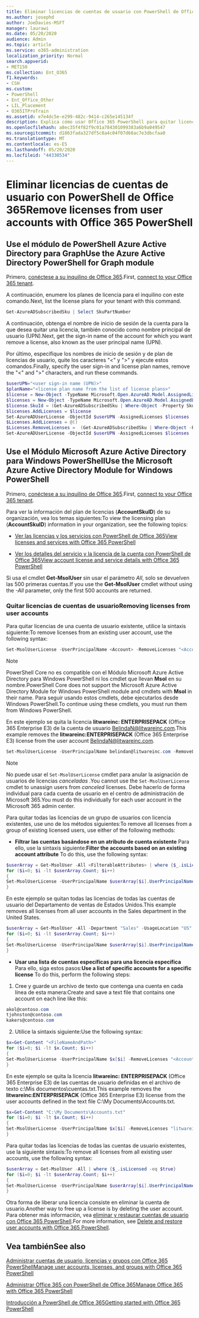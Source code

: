 ```yaml
---
title: Eliminar licencias de cuentas de usuario con PowerShell de Office 365
ms.author: josephd
author: JoeDavies-MSFT
manager: laurawi
ms.date: 05/20/2020
audience: Admin
ms.topic: article
ms.service: o365-administration
localization_priority: Normal
search.appverid:
- MET150
ms.collection: Ent_O365
f1.keywords:
- CSH
ms.custom:
- PowerShell
- Ent_Office_Other
- LIL_Placement
- O365ITProTrain
ms.assetid: e7e4dc5e-e299-482c-9414-c265e145134f
description: Explica cómo usar Office 365 PowerShell para quitar licencias de Office 365 que se han asignado anteriormente a los usuarios.
ms.openlocfilehash: a8ec35f4f82f9c01a784301099383a6b9a049547
ms.sourcegitcommit: d1863fada327df5c8a4c04f07d68ac7e3dbcfaa0
ms.translationtype: MT
ms.contentlocale: es-ES
ms.lasthandoff: 05/20/2020
ms.locfileid: "44330534"
---
```

# <a name="remove-licenses-from-user-accounts-with-office-365-powershell"></a><span data-ttu-id="ed671-103">Eliminar licencias de cuentas de usuario con PowerShell de Office 365</span><span class="sxs-lookup"><span data-stu-id="ed671-103">Remove licenses from user accounts with Office 365 PowerShell</span></span>

## <a name="use-the-azure-active-directory-powershell-for-graph-module"></a><span data-ttu-id="ed671-104">Use el módulo de PowerShell Azure Active Directory para Graph</span><span class="sxs-lookup"><span data-stu-id="ed671-104">Use the Azure Active Directory PowerShell for Graph module</span></span>

<span data-ttu-id="ed671-105">Primero, [conéctese a su inquilino de Office 365](connect-to-office-365-powershell.md#connect-with-the-azure-active-directory-powershell-for-graph-module).</span><span class="sxs-lookup"><span data-stu-id="ed671-105">First, [connect to your Office 365 tenant](connect-to-office-365-powershell.md#connect-with-the-azure-active-directory-powershell-for-graph-module).</span></span>

<span data-ttu-id="ed671-106">A continuación, enumere los planes de licencia para el inquilino con este comando.</span><span class="sxs-lookup"><span data-stu-id="ed671-106">Next, list the license plans for your tenant with this command.</span></span>

```powershell
Get-AzureADSubscribedSku | Select SkuPartNumber
```

<span data-ttu-id="ed671-107">A continuación, obtenga el nombre de inicio de sesión de la cuenta para la que desea quitar una licencia, también conocido como nombre principal de usuario (UPN).</span><span class="sxs-lookup"><span data-stu-id="ed671-107">Next, get the sign-in name of the account for which you want remove a license, also known as the user principal name (UPN).</span></span>

<span data-ttu-id="ed671-108">Por último, especifique los nombres de inicio de sesión y de plan de licencias de usuario, quite los caracteres "<" y ">" y ejecute estos comandos.</span><span class="sxs-lookup"><span data-stu-id="ed671-108">Finally, specify the user sign-in and license plan names, remove the "<" and ">" characters, and run these commands.</span></span>

```powershell
$userUPN="<user sign-in name (UPN)>"
$planName="<license plan name from the list of license plans>"
$license = New-Object -TypeName Microsoft.Open.AzureAD.Model.AssignedLicense
$licenses = New-Object -TypeName Microsoft.Open.AzureAD.Model.AssignedLicenses
$license.SkuId = (Get-AzureADSubscribedSku | Where-Object -Property SkuPartNumber -Value $planName -EQ).SkuID
$licenses.AddLicenses = $license
Set-AzureADUserLicense -ObjectId $userUPN -AssignedLicenses $licenses
$Licenses.AddLicenses = @()
$Licenses.RemoveLicenses =  (Get-AzureADSubscribedSku | Where-Object -Property SkuPartNumber -Value $planName -EQ).SkuID
Set-AzureADUserLicense -ObjectId $userUPN -AssignedLicenses $licenses
```

## <a name="use-the-microsoft-azure-active-directory-module-for-windows-powershell"></a><span data-ttu-id="ed671-109">Use el Módulo Microsoft Azure Active Directory para Windows PowerShell</span><span class="sxs-lookup"><span data-stu-id="ed671-109">Use the Microsoft Azure Active Directory Module for Windows PowerShell</span></span>

<span data-ttu-id="ed671-110">Primero, [conéctese a su inquilino de Office 365](connect-to-office-365-powershell.md#connect-with-the-microsoft-azure-active-directory-module-for-windows-powershell).</span><span class="sxs-lookup"><span data-stu-id="ed671-110">First, [connect to your Office 365 tenant](connect-to-office-365-powershell.md#connect-with-the-microsoft-azure-active-directory-module-for-windows-powershell).</span></span>
   
<span data-ttu-id="ed671-111">Para ver la información del plan de licencias (**AccountSkuID**) de su organización, vea los temas siguientes:</span><span class="sxs-lookup"><span data-stu-id="ed671-111">To view the licensing plan (**AccountSkuID**) information in your organization, see the following topics:</span></span>
    
  - [<span data-ttu-id="ed671-112">Ver las licencias y los servicios con PowerShell de Office 365</span><span class="sxs-lookup"><span data-stu-id="ed671-112">View licenses and services with Office 365 PowerShell</span></span>](view-licenses-and-services-with-office-365-powershell.md)
    
  - [<span data-ttu-id="ed671-113">Ver los detalles del servicio y la licencia de la cuenta con PowerShell de Office 365</span><span class="sxs-lookup"><span data-stu-id="ed671-113">View account license and service details with Office 365 PowerShell</span></span>](view-account-license-and-service-details-with-office-365-powershell.md)
    
<span data-ttu-id="ed671-114">Si usa el cmdlet **Get-MsolUser** sin usar el parámetro _All_, solo se devuelven las 500 primeras cuentas.</span><span class="sxs-lookup"><span data-stu-id="ed671-114">If you use the **Get-MsolUser** cmdlet without using the _-All_ parameter, only the first 500 accounts are returned.</span></span>
    
### <a name="removing-licenses-from-user-accounts"></a><span data-ttu-id="ed671-115">Quitar licencias de cuentas de usuario</span><span class="sxs-lookup"><span data-stu-id="ed671-115">Removing licenses from user accounts</span></span>

<span data-ttu-id="ed671-116">Para quitar licencias de una cuenta de usuario existente, utilice la sintaxis siguiente:</span><span class="sxs-lookup"><span data-stu-id="ed671-116">To remove licenses from an existing user account, use the following syntax:</span></span>
  
```powershell
Set-MsolUserLicense -UserPrincipalName <Account> -RemoveLicenses "<AccountSkuId1>", "<AccountSkuId2>"...
```

>[!Note]
><span data-ttu-id="ed671-117">PowerShell Core no es compatible con el Módulo Microsoft Azure Active Directory para Windows PowerShell ni los cmdlet que llevan **Msol** en su nombre.</span><span class="sxs-lookup"><span data-stu-id="ed671-117">PowerShell Core does not support the Microsoft Azure Active Directory Module for Windows PowerShell module and cmdlets with **Msol** in their name.</span></span> <span data-ttu-id="ed671-118">Para seguir usando estos cmdlets, debe ejecutarlos desde Windows PowerShell.</span><span class="sxs-lookup"><span data-stu-id="ed671-118">To continue using these cmdlets, you must run them from Windows PowerShell.</span></span>
>

<span data-ttu-id="ed671-119">En este ejemplo se quita la licencia **litwareinc: ENTERPRISEPACK** (Office 365 Enterprise E3) de la cuenta de usuario BelindaN@litwareinc.com.</span><span class="sxs-lookup"><span data-stu-id="ed671-119">This example removes the **litwareinc:ENTERPRISEPACK** (Office 365 Enterprise E3) license from the user account BelindaN@litwareinc.com.</span></span>
  
```powershell
Set-MsolUserLicense -UserPrincipalName belindan@litwareinc.com -RemoveLicenses "litwareinc:ENTERPRISEPACK"
```

>[!Note]
><span data-ttu-id="ed671-120">No puede usar el `Set-MsolUserLicense` cmdlet para anular la asignación de usuarios de licencias *canceladas* .</span><span class="sxs-lookup"><span data-stu-id="ed671-120">You cannot use the `Set-MsolUserLicense` cmdlet to unassign users from *canceled* licenses.</span></span> <span data-ttu-id="ed671-121">Debe hacerlo de forma individual para cada cuenta de usuario en el centro de administración de Microsoft 365.</span><span class="sxs-lookup"><span data-stu-id="ed671-121">You must do this individually for each user account in the Microsoft 365 admin center.</span></span>
>

<span data-ttu-id="ed671-122">Para quitar todas las licencias de un grupo de usuarios con licencia existentes, use uno de los métodos siguientes:</span><span class="sxs-lookup"><span data-stu-id="ed671-122">To remove all licenses from a group of existing licensed users, use either of the following methods:</span></span>
  
- <span data-ttu-id="ed671-123">**Filtrar las cuentas basándose en un atributo de cuenta existente** Para ello, use la sintaxis siguiente:</span><span class="sxs-lookup"><span data-stu-id="ed671-123">**Filter the accounts based on an existing account attribute** To do this, use the following syntax:</span></span>
    
```powershell
$userArray = Get-MsolUser -All <FilterableAttributes> | where {$_.isLicensed -eq $true}
for ($i=0; $i -lt $userArray.Count; $i++)
{
Set-MsolUserLicense -UserPrincipalName $userArray[$i].UserPrincipalName -RemoveLicenses $userArray[$i].licenses.accountskuid
}
```

<span data-ttu-id="ed671-124">En este ejemplo se quitan todas las licencias de todas las cuentas de usuario del Departamento de ventas de Estados Unidos.</span><span class="sxs-lookup"><span data-stu-id="ed671-124">This example removes all licenses from all user accounts in the Sales department in the United States.</span></span>
    
```powershell
$userArray = Get-MsolUser -All -Department "Sales" -UsageLocation "US" | where {$_.isLicensed -eq $true}
for ($i=0; $i -lt $userArray.Count; $i++)
{
Set-MsolUserLicense -UserPrincipalName $userArray[$i].UserPrincipalName -RemoveLicenses $userArray[$i].licenses.accountskuid
}
```

- <span data-ttu-id="ed671-125">**Usar una lista de cuentas específicas para una licencia específica** Para ello, siga estos pasos:</span><span class="sxs-lookup"><span data-stu-id="ed671-125">**Use a list of specific accounts for a specific license** To do this, perform the following steps:</span></span>
    
1. <span data-ttu-id="ed671-126">Cree y guarde un archivo de texto que contenga una cuenta en cada línea de esta manera:</span><span class="sxs-lookup"><span data-stu-id="ed671-126">Create and save a text file that contains one account on each line like this:</span></span>
    
  ```powershell
akol@contoso.com
tjohnston@contoso.com
kakers@contoso.com
  ```

2. <span data-ttu-id="ed671-127">Utilice la sintaxis siguiente:</span><span class="sxs-lookup"><span data-stu-id="ed671-127">Use the following syntax:</span></span>
    
  ```powershell
  $x=Get-Content "<FileNameAndPath>"
  for ($i=0; $i -lt $x.Count; $i++)
  {
  Set-MsolUserLicense -UserPrincipalName $x[$i] -RemoveLicenses "<AccountSkuId1>","<AccountSkuId2>"...
  }
  ```
<span data-ttu-id="ed671-128">En este ejemplo se quita la licencia **litwareinc: ENTERPRISEPACK** (Office 365 Enterprise E3) de las cuentas de usuario definidas en el archivo de texto c:\Mis documentos\cuentas.txt.</span><span class="sxs-lookup"><span data-stu-id="ed671-128">This example removes the **litwareinc:ENTERPRISEPACK** (Office 365 Enterprise E3) license from the user accounts defined in the text file C:\My Documents\Accounts.txt.</span></span>
    
  ```powershell
  $x=Get-Content "C:\My Documents\Accounts.txt"
  for ($i=0; $i -lt $x.Count; $i++)
  {
  Set-MsolUserLicense -UserPrincipalName $x[$i] -RemoveLicenses "litwareinc:ENTERPRISEPACK"
  }
  ```

<span data-ttu-id="ed671-129">Para quitar todas las licencias de todas las cuentas de usuario existentes, use la siguiente sintaxis:</span><span class="sxs-lookup"><span data-stu-id="ed671-129">To remove all licenses from all existing user accounts, use the following syntax:</span></span>
  
```powershell
$userArray = Get-MsolUser -All | where {$_.isLicensed -eq $true}
for ($i=0; $i -lt $userArray.Count; $i++)
{
Set-MsolUserLicense -UserPrincipalName $userArray[$i].UserPrincipalName -RemoveLicenses $userArray[$i].licenses.accountskuid
}
```

<span data-ttu-id="ed671-130">Otra forma de liberar una licencia consiste en eliminar la cuenta de usuario.</span><span class="sxs-lookup"><span data-stu-id="ed671-130">Another way to free up a license is by deleting the user account.</span></span> <span data-ttu-id="ed671-131">Para obtener más información, vea [eliminar y restaurar cuentas de usuario con Office 365 PowerShell](delete-and-restore-user-accounts-with-office-365-powershell.md).</span><span class="sxs-lookup"><span data-stu-id="ed671-131">For more information, see [Delete and restore user accounts with Office 365 PowerShell](delete-and-restore-user-accounts-with-office-365-powershell.md).</span></span>
  
## <a name="see-also"></a><span data-ttu-id="ed671-132">Vea también</span><span class="sxs-lookup"><span data-stu-id="ed671-132">See also</span></span>

[<span data-ttu-id="ed671-133">Administrar cuentas de usuario, licencias y grupos con Office 365 PowerShell</span><span class="sxs-lookup"><span data-stu-id="ed671-133">Manage user accounts, licenses, and groups with Office 365 PowerShell</span></span>](manage-user-accounts-and-licenses-with-office-365-powershell.md)
  
[<span data-ttu-id="ed671-134">Administrar Office 365 con PowerShell de Office 365</span><span class="sxs-lookup"><span data-stu-id="ed671-134">Manage Office 365 with Office 365 PowerShell</span></span>](manage-office-365-with-office-365-powershell.md)
  
[<span data-ttu-id="ed671-135">Introducción a PowerShell de Office 365</span><span class="sxs-lookup"><span data-stu-id="ed671-135">Getting started with Office 365 PowerShell</span></span>](getting-started-with-office-365-powershell.md)

